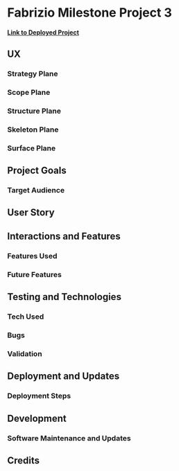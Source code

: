 # Fabrizio Milestone Project 3
#### [Link to Deployed Project]()
## UX
### Strategy Plane
### Scope Plane
### Structure Plane
### Skeleton Plane
### Surface Plane
## Project Goals
### Target Audience
## User Story
## Interactions and Features
### Features Used
### Future Features
## Testing and Technologies
### Tech Used
### Bugs
### Validation
## Deployment and Updates
### Deployment Steps
## Development
### Software Maintenance and Updates
## Credits